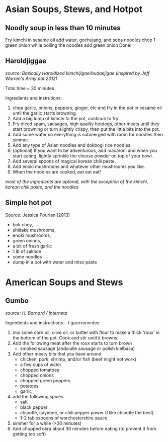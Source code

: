 Asian Soups, Stews, and Hotpot
==============================

Noodly soup in less than 10 minutes
---------------------

Fry kimchi in sesame oil
add water, gochujang, and soba noodles
chop 1 green onion while boiling the noodles
add green onion
Done!

Haroldjiggae
------------
*source: Basically Haroldized kimchijigae/budaejigae (inspired by Jeff Warren's Army pot 2012)*

Total time = 30 minutes

Ingredients and instrutions:
1. chop garlic, onions, peppers, ginger, etc and fry in the pot in sesame oil until the garlic starts browning.
2. Add a big lump of kimchi to the pot, continue to fry
3. Fry diced spam, sausages, high quality hotdogs, other meats until they start browning or turn slightly crispy, then put the little bits into the pot.
4. Add some water so everything is submerged with room for noodles then simmer.
5. Add any type of Asian noodles and dokbogi rice noodles.
6. (optional) If you want to be adventurous, add macaroni and when you start eating, lightly sprinkle the cheese powder on top of your bowl.
7. Add several spoons of magical korean chili paste.
8. Add enoki mushrooms and whatever other mushrooms you like. 
9. When the noodles are cooked, eat eat eat!

*most of the ingredients are optonal, with the exception of the kimchi, korean chili paste, and the noodles.*

Simple hot pot
--------------
Source: Jessica Pourian (2013)

- bok choy, 
- shiitake mushrooms, 
- enoki mushrooms, 
- green onions, 
- a bit of fresh garlic 
- 1 lb of salmon 
- some noodles 
- dump in a pot with water and miso paste

American Soups and Stews
========================

Gumbo 
---------
*source: H. Barnard / Internetz*

Ingredients and instructions... I garrrronnntee
1. mix some corn oil, olive oil, or butter with flour to make a thick 'roux' in the bottom of the pot.  Cook and stir until it browns.
2. Add the following meat after the roux starts to turn brown
    - smoked sausage (andoiulle sausage or polish kielbasa)
3. Add other meaty bits that you have around
    - chicken, pork, shrimp, and/or fish (beef might not work)
    - a few cups of water
    - chopped tomatoes
    - chopped onions
    - chopped green peppers
    - potatoes
    - garlic
4. add the following spices
    - salt
    - black pepper
    - chipotle, cayenne, or chili pepper power (I like chipotle the best)
    - 1-2 tablespoons of worchestershire sauce
5. simmer for a while (>30 minutes)
6. Add chopped okra about 30 minutes before eating (to prevent it from getting too soft)

